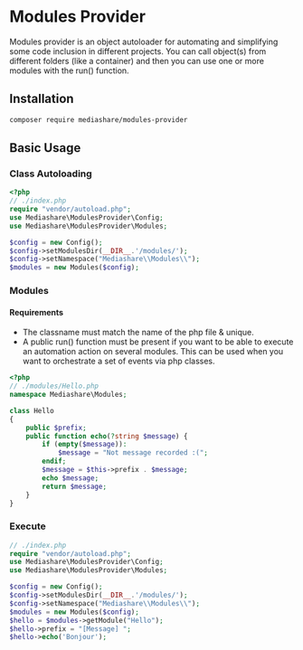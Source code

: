 # Modules Provider
Modules provider is an object autoloader for automating and simplifying some code inclusion in different projects. You can call object(s) from different folders (like a container) and then you can use one or more modules with the run() function.
## Installation
```bash
composer require mediashare/modules-provider
```
## Basic Usage
### Class Autoloading
```php
<?php
// ./index.php
require "vendor/autoload.php";
use Mediashare\ModulesProvider\Config;
use Mediashare\ModulesProvider\Modules;

$config = new Config();
$config->setModulesDir(__DIR__.'/modules/');
$config->setNamespace("Mediashare\\Modules\\");
$modules = new Modules($config);
```
### Modules
#### Requirements
- The classname must match the name of the php file & unique.
- A public run() function must be present if you want to be able to execute an automation action on several modules. This can be used when you want to orchestrate a set of events via php classes.  
```php
<?php
// ./modules/Hello.php
namespace Mediashare\Modules;

class Hello
{
    public $prefix;
    public function echo(?string $message) {
        if (empty($message)):
            $message = "Not message recorded :(";
        endif;
        $message = $this->prefix . $message;
        echo $message;
        return $message;
    }
}
```
### Execute
```php
// ./index.php
require "vendor/autoload.php";
use Mediashare\ModulesProvider\Config;
use Mediashare\ModulesProvider\Modules;

$config = new Config();
$config->setModulesDir(__DIR__.'/modules/');
$config->setNamespace("Mediashare\\Modules\\");
$modules = new Modules($config);
$hello = $modules->getModule("Hello");
$hello->prefix = "[Message] ";
$hello->echo('Bonjour');
```
